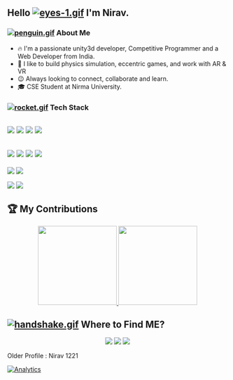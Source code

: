 ## Hello [![eyes-1.gif](https://s4.gifyu.com/images/eyes-1.gif)](https://gifyu.com/image/ZOeV) I'm Nirav.

### [![penguin.gif](https://s4.gifyu.com/images/penguin.gif)](https://gifyu.com/image/Zy2O) About Me 

- 🔥&nbsp;I'm a passionate unity3d developer, Competitive Programmer and a Web Developer from India. 
- 💞️&nbsp;I like to build physics simulation, eccentric games, and work with AR & VR
- 😉&nbsp;Always looking to connect, collaborate and learn.
- 🎓&nbsp;CSE Student at Nirma University.


### [![rocket.gif](https://s4.gifyu.com/images/rocket.gif)](https://gifyu.com/image/ZySM) Tech Stack

<img src="https://img.shields.io/badge/Python-14354C?style=for-the-badge&logo=python&logoColor=white" /> <img src="https://img.shields.io/badge/C-00599C?style=for-the-badge&logo=c&logoColor=white" /> <img src="https://img.shields.io/badge/C%2B%2B-00599C?style=for-the-badge&logo=c%2B%2B&logoColor=white" />
<img src="https://img.shields.io/badge/Java-ED8B00?style=for-the-badge&logo=java&logoColor=white" /> 
-  
<img src="https://img.shields.io/badge/PHP-777BB4?style=for-the-badge&logo=php&logoColor=white" /> <img src="https://img.shields.io/badge/MySQL-00000F?style=for-the-badge&logo=mysql&logoColor=white" /> 
<img src="https://img.shields.io/badge/Django-092E20?style=for-the-badge&logo=django&logoColor=white" /> 
<img src="https://img.shields.io/badge/Heroku-430098?style=for-the-badge&logo=heroku&logoColor=white" />
-
<img src="https://img.shields.io/badge/Git-F05032?style=for-the-badge&logo=git&logoColor=white"/> <img src="https://img.shields.io/badge/Unity-100000?style=for-the-badge&logo=unity&logoColor=white" />


<img src="https://img.shields.io/badge/C%23-239120?style=for-the-badge&logo=c-sharp&logoColor=white"/> <img src="https://img.shields.io/badge/.NET-5C2D91?style=for-the-badge&logo=.net&logoColor=white" />
  
## 🏆&nbsp;My Contributions
<p align="center">
<a href="https://github.com/Nirav-Madhani">
  <img height="180em" src="https://github-readme-stats.vercel.app/api?username=Nirav-Madhani&show_icons=true&theme=algolia&include_all_commits=true&count_private=true" />
  <img height="180em" src="https://github-readme-stats-eight-theta.vercel.app/api/top-langs/?username=Nirav-Madhani&layout=compact&langs_count=8&theme=algolia"/>
</a>
</p>


## [![handshake.gif](https://s4.gifyu.com/images/handshake.gif)](https://gifyu.com/image/Zy2f) Where to Find ME?

<p align="center">
<a href="https://niravmadhani3.blogspot.com"><img src="https://img.shields.io/badge/-https://niravmadhani3.blogspot.com-3423A6?style=flat-square&logo=Google-Chrome&logoColor=white"/></a>
<a href="https://www.linkedin.com/in/nrmadhani/"><img src="https://img.shields.io/badge/-Nirav Madhani-0077B5?style=flat-square&logo=Linkedin&logoColor=white"/></a>
<a href="mailto:niravmadhani3@gmail.com"><img src="https://img.shields.io/badge/-Mail-D14836?style=flat-square&logo=Gmail&logoColor=white"/></a>
  
Older Profile : Nirav 1221


[![Analytics](https://ga-beacon.appspot.com/UA-194674913-1/my-profile)](https://github.com/Nirav-Madhani)
